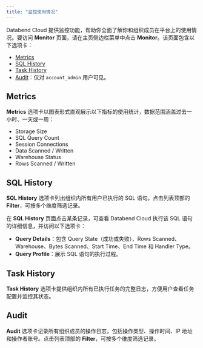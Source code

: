 ```yaml
---
title: "监控使用情况"
---
```


Databend Cloud 提供监控功能，帮助你全面了解你和组织成员在平台上的使用情况。要访问 **Monitor** 页面，请在主页侧边栏菜单中点击 **Monitor**。该页面包含以下选项卡：

- [Metrics](#metrics)
- [SQL History](#sql-history)
- [Task History](#task-history)
- [Audit](#audit)：仅对 `account_admin` 用户可见。

## Metrics

**Metrics** 选项卡以图表形式直观展示以下指标的使用统计，数据范围涵盖过去一小时、一天或一周：

- Storage Size
- SQL Query Count
- Session Connections
- Data Scanned / Written
- Warehouse Status
- Rows Scanned / Written

## SQL History

**SQL History** 选项卡列出组织内所有用户已执行的 SQL 语句。点击列表顶部的 **Filter**，可按多个维度筛选记录。

在 **SQL History** 页面点击某条记录，可查看 Databend Cloud 执行该 SQL 语句的详细信息，并访问以下选项卡：

- **Query Details**：包含 Query State（成功或失败）、Rows Scanned、Warehouse、Bytes Scanned、Start Time、End Time 和 Handler Type。
- **Query Profile**：展示 SQL 语句的执行过程。

## Task History

**Task History** 选项卡提供组织内所有已执行任务的完整日志，方便用户查看任务配置并监控其状态。

## Audit

**Audit** 选项卡记录所有组织成员的操作日志，包括操作类型、操作时间、IP 地址和操作者账号。点击列表顶部的 **Filter**，可按多个维度筛选记录。